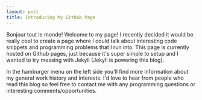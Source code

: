 ```yaml
---
layout: post
title: Introducing My GitHub Page
---
```


Bonjour tout le monde! Welcome to my page! I recently decided it would be really cool to create a page where I could 
talk about interesting code snippets and programming problems that I run into. This page is currently hosted on Github 
pages, just because it's super simple to setup and I wanted to try messing with Jekyll (Jekyll is powering this blog). 

In the hamburger menu on the left side you'll find more information about my general work history and interests. I'd 
love to hear from people who read this blog so feel free to contact me with any programming questions or interesting 
comments/opportunities.
